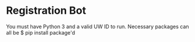 # Registration Bot

You must have Python 3 and a valid UW ID to run. Necessary packages can all be 
$ pip install package'd
